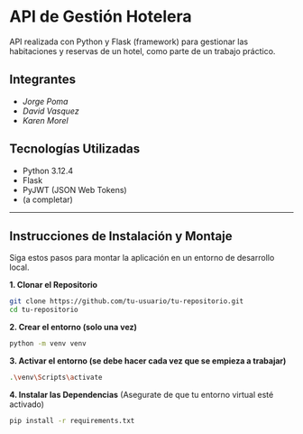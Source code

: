 # API de Gestión Hotelera

API realizada con Python y Flask (framework) para gestionar las habitaciones y reservas de un hotel, como parte de un trabajo práctico.

## Integrantes
*   *Jorge Poma*
*   *David Vasquez*
*   *Karen Morel*

## Tecnologías Utilizadas
*   Python 3.12.4
*   Flask
*   PyJWT (JSON Web Tokens)
*   (a completar)

---

## Instrucciones de Instalación y Montaje

Siga estos pasos para montar la aplicación en un entorno de desarrollo local.

**1. Clonar el Repositorio**
```bash
git clone https://github.com/tu-usuario/tu-repositorio.git
cd tu-repositorio
```

**2. Crear el entorno (solo una vez)**
```bash
python -m venv venv
```

**3. Activar el entorno (se debe hacer cada vez que se empieza a trabajar)**
```bash
.\venv\Scripts\activate
```
**4. Instalar las Dependencias**
(Asegurate de que tu entorno virtual esté activado)
```bash
pip install -r requirements.txt
```

